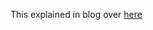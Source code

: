 This explained in blog over [here](https://www.kamalsblog.com/2025/03/building-self-evolving-llm-agents-on-aws.html)

